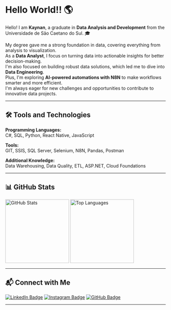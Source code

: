 # Hello World!! 🌎

Hello! I am **Kaynan**, a graduate in **Data Analysis and Development** from the Universidade de São Caetano do Sul. 🎓

My degree gave me a strong foundation in data, covering everything from analysis to visualization.  
As a **Data Analyst**, I focus on turning data into actionable insights for better decision-making.  
I'm also focused on building robust data solutions, which led me to dive into **Data Engineering**.  
Plus, I'm exploring **AI-powered automations with N8N** to make workflows smarter and more efficient.  
I'm always eager for new challenges and opportunities to contribute to innovative data projects.

---

## 🛠️ Tools and Technologies

**Programming Languages:**  
C#, SQL, Python, React Native, JavaScript

**Tools:**  
GIT, SSIS, SQL Server, Selenium, N8N, Pandas, Postman

**Additional Knowledge:**  
Data Warehousing, Data Quality, ETL, ASP.NET, Cloud Foundations

---

## 📊 GitHub Stats

<div>
  <img src="https://github-readme-stats.vercel.app/api?username=Karb01&theme=dark&show_icons=false&count_private=true" alt="GitHub Stats" height="200">
  <img src="https://github-readme-stats.vercel.app/api/top-langs/?username=Karb01&theme=dark&show_icons=false&count_private=true" alt="Top Languages" height="200">
</div>

---

## 📬 Connect with Me

[![LinkedIn Badge](https://img.shields.io/badge/LinkedIn-0077B5?style=for-the-badge&logo=linkedin&logoColor=white)](https://www.linkedin.com/in/kaynan-ribeiro-63aa9017a/)
[![Instagram Badge](https://img.shields.io/badge/Instagram-E4405F?style=for-the-badge&logo=instagram&logoColor=white)](https://www.instagram.com/kaynan_baptista/)
[![GitHub Badge](https://img.shields.io/badge/GitHub-100000?style=for-the-badge&logo=github&logoColor=white)](https://github.com/Karb01)

---
